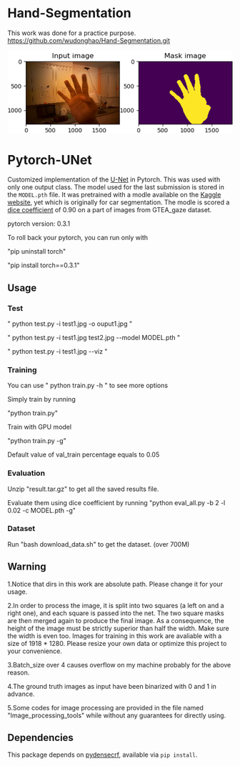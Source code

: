 # Hand-Segmentation

This work was done for a practice purpose.
https://github.com/wudonghao/Hand-Segmentation.git

<div align='center'>
<img src="sample/sample.png"></img>
</div>

# Pytorch-UNet

Customized implementation of the [U-Net](https://arxiv.org/pdf/1505.04597.pdf) in Pytorch. This was used with only one output class.
The model used for the last submission is stored in the `MODEL.pth` file.
It was pretrained with a modle available on the [Kaggle website](https://www.kaggle.com/c/carvana-image-masking-challenge/data),  yet which is originally for car segmentation.
The modle is scored a [dice coefficient](https://en.wikipedia.org/wiki/S%C3%B8rensen%E2%80%93Dice_coefficient) of 0.90 on a part of images from GTEA_gaze dataset.

pytorch version: 0.3.1

To roll back your pytorch, you can run only with

"pip uninstall torch"

"pip install torch==0.3.1"

## Usage
### Test

" python test.py -i test1.jpg -o ouput1.jpg "

" python test.py -i test1.jpg test2.jpg --model MODEL.pth "

" python test.py -i test1.jpg --viz "

### Training

You can use " python train.py -h " to see more options

Simply train by running 

"python train.py"

Train with GPU model

"python train.py -g"

Default value of val_train percentage equals to 0.05

### Evaluation

Unzip "result.tar.gz" to get all the saved results file.

Evaluate them using dice coefficient by running
"python eval_all.py -b 2 -l 0.02 -c MODEL.pth -g"

### Dataset
Run "bash download_data.sh" to get the dataset. (over 700M)


## Warning

1.Notice that dirs in this work are absolute path. Please change it for your usage. 

2.In order to process the image, it is split into two squares (a left on and a right one), and each square is passed into the net. The two square masks are then merged again to produce the final image. As a consequence, the height of the image must be strictly superior than half the width. Make sure the width is even too. Images for training in this work are avaliable with a size of 1918 * 1280. Please resize your own data or optimize this project to your convenience.

3.Batch_size over 4 causes overflow on my machine probably for the above reason.

4.The ground truth images as input have been binarized with 0 and 1 in advance. 

5.Some codes for image processing are provided in the file named "Image_processing_tools" while without any guarantees for directly using.

## Dependencies
This package depends on [pydensecrf](https://github.com/lucasb-eyer/pydensecrf), available via `pip install`.


